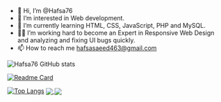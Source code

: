 - 👋 Hi, I’m @Hafsa76
- 👀 I’m interested in Web development.
- 🌱 I’m currently learning HTML, CSS, JavaScript, PHP and MySQL.
- 👩‍💻 I’m working hard to become an Expert in Responsive Web Design and analyzing and fixing UI bugs quickly.
- 📫 How to reach me hafsasaeed463@gmail.com

<!---
Hafsa76/Hafsa76 is a ✨ special ✨ repository because its `README.md` (this file) appears on your GitHub profile.
You can click the Preview link to take a look at your changes.
--->
<!-- [![Hafsa76 GitHub stats](https://github-readme-stats.vercel.app/api?username=Hafsa76)](https://github.com/Hafsa76/github-readme-stats)
![Anurag's GitHub stats](https://github-readme-stats.vercel.app/api?username=anuraghazra&hide=contribs,prs)
![Anurag's GitHub stats](https://github-readme-stats.vercel.app/api?username=anuraghazra&count_private=true)
![Anurag's GitHub stats](https://github-readme-stats.vercel.app/api?username=anuraghazra&show_icons=true) -->
![Hafsa76 GitHub stats](https://github-readme-stats.vercel.app/api?username=Hafsa76&show_icons=true&theme=radical)
<!-- &bg_color=DEG,COLOR1,COLOR2,COLOR3...COLOR10 -->
[![Readme Card](https://github-readme-stats.vercel.app/api/pin/?username=Hafsa76&repo=github-readme-stats)](https://github.com/Hafsa76/Hafsa76)
<!-- [![Top Langs](https://github-readme-stats.vercel.app/api/top-langs/?username=anuraghazra)](https://github.com/anuraghazra/github-readme-stats) -->
[![Top Langs](https://github-readme-stats.vercel.app/api/top-langs/?username=Hafsa76&layout=compact)](https://github.com/Hafsa76/github-readme-stats)
<a href="https://github.com/anuraghazra/github-readme-stats">
  <img align="center" src="https://github-readme-stats.vercel.app/api/pin/?username=anuraghazra&repo=github-readme-stats" />
</a>
<a href="https://github.com/anuraghazra/convoychat">
  <img align="center" src="https://github-readme-stats.vercel.app/api/pin/?username=anuraghazra&repo=convoychat" />
</a>
